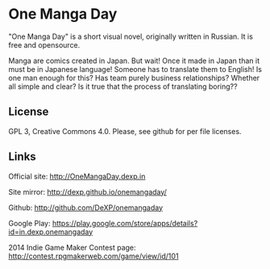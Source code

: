 One Manga Day
===========

"One Manga Day" is a short visual novel, originally written in Russian. It is free and opensource.

Manga are comics created in Japan. But wait! Once it made in Japan than it must be in Japanese language! Someone has to translate them to English! Is one man enough for this? Has team purely business relationships? Whether all simple and clear? Is it true that the process of translating boring??


License
-----------

GPL 3, Creative Commons 4.0. Please, see github for per file licenses.


Links
-----------

Official site: http://OneMangaDay.dexp.in

Site mirror: http://dexp.github.io/onemangaday/

Github: http://github.com/DeXP/onemangaday

Google Play: https://play.google.com/store/apps/details?id=in.dexp.onemangaday

2014 Indie Game Maker Contest page: http://contest.rpgmakerweb.com/game/view/id/101

